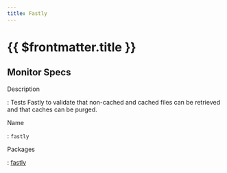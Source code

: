 ```yaml
---
title: Fastly
---
```


# {{ $frontmatter.title }}

## Monitor Specs

Description

: Tests Fastly to validate that non-cached and cached files can be retrieved and that caches can be purged.

Name

: `fastly`

Packages

: [fastly](fastly_fastly.md)


<!--@include: /parts/_1.md-->


<!--@include: /parts/_2.md-->